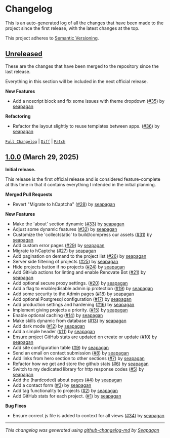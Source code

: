 # Changelog

This is an auto-generated log of all the changes that have been made to the
project since the first release, with the latest changes at the top.

This project adheres to [Semantic Versioning](https://semver.org/spec/v2.0.0.html).


## [Unreleased](https://github.com/seapagan/django-projects/tree/HEAD)

These are the changes that have been merged to the repository since the last
release.

Everything in this section will be included in the next official release.

**New Features**

- Add a noscript block and fix some issues with theme dropdown ([#35](https://github.com/seapagan/django-projects/pull/35)) by [seapagan](https://github.com/seapagan)

**Refactoring**

- Refactor the layout slightly to reuse templates between apps. ([#36](https://github.com/seapagan/django-projects/pull/36)) by [seapagan](https://github.com/seapagan)

[`Full Changelog`](https://github.com/seapagan/django-projects/compare/1.0.0...HEAD) | [`Diff`](https://github.com/seapagan/django-projects/compare/1.0.0...HEAD.diff) | [`Patch`](https://github.com/seapagan/django-projects/compare/1.0.0...HEAD.patch)

## [1.0.0](https://github.com/seapagan/django-projects/releases/tag/1.0.0) (March 29, 2025)

**Initial release.**

This release is the first official release and is considered feature-complete
at this time in that it contains everything I intended in the initial planning.

**Merged Pull Requests**

- Revert "Migrate to hCaptcha" ([#28](https://github.com/seapagan/django-projects/pull/28)) by [seapagan](https://github.com/seapagan)

**New Features**

- Make the 'about' section dynamic ([#33](https://github.com/seapagan/django-projects/pull/33)) by [seapagan](https://github.com/seapagan)
- Adjust some dynamic features ([#32](https://github.com/seapagan/django-projects/pull/32)) by [seapagan](https://github.com/seapagan)
- Customize the  'collectstatic' to build/compress our assets ([#31](https://github.com/seapagan/django-projects/pull/31)) by [seapagan](https://github.com/seapagan)
- Add custom error pages ([#29](https://github.com/seapagan/django-projects/pull/29)) by [seapagan](https://github.com/seapagan)
- Migrate to hCaptcha ([#27](https://github.com/seapagan/django-projects/pull/27)) by [seapagan](https://github.com/seapagan)
- Add pagination on demand to the project list ([#26](https://github.com/seapagan/django-projects/pull/26)) by [seapagan](https://github.com/seapagan)
- Server side filtering of projects ([#25](https://github.com/seapagan/django-projects/pull/25)) by [seapagan](https://github.com/seapagan)
- Hide projects button if no projects ([#24](https://github.com/seapagan/django-projects/pull/24)) by [seapagan](https://github.com/seapagan)
- Add GitHub actions for linting and enable Renovate Bot ([#21](https://github.com/seapagan/django-projects/pull/21)) by [seapagan](https://github.com/seapagan)
- Add optional secure proxy settings. ([#20](https://github.com/seapagan/django-projects/pull/20)) by [seapagan](https://github.com/seapagan)
- Add a flag to enable/disable admin ip protection ([#19](https://github.com/seapagan/django-projects/pull/19)) by [seapagan](https://github.com/seapagan)
- Add some security to the Admin pages ([#18](https://github.com/seapagan/django-projects/pull/18)) by [seapagan](https://github.com/seapagan)
- Add optional Postgresql configuration ([#17](https://github.com/seapagan/django-projects/pull/17)) by [seapagan](https://github.com/seapagan)
- Add production settings and hardening ([#16](https://github.com/seapagan/django-projects/pull/16)) by [seapagan](https://github.com/seapagan)
- Implement giving projects a priority. ([#15](https://github.com/seapagan/django-projects/pull/15)) by [seapagan](https://github.com/seapagan)
- Enable optional caching ([#14](https://github.com/seapagan/django-projects/pull/14)) by [seapagan](https://github.com/seapagan)
- Make skills dynamic from database ([#13](https://github.com/seapagan/django-projects/pull/13)) by [seapagan](https://github.com/seapagan)
- Add dark mode ([#12](https://github.com/seapagan/django-projects/pull/12)) by [seapagan](https://github.com/seapagan)
- Add a simple header ([#11](https://github.com/seapagan/django-projects/pull/11)) by [seapagan](https://github.com/seapagan)
- Ensure project GitHub stats are updated on create or update ([#10](https://github.com/seapagan/django-projects/pull/10)) by [seapagan](https://github.com/seapagan)
- Add site configuration table ([#9](https://github.com/seapagan/django-projects/pull/9)) by [seapagan](https://github.com/seapagan)
- Send an email on contact submission ([#8](https://github.com/seapagan/django-projects/pull/8)) by [seapagan](https://github.com/seapagan)
- Add links from hero section to other sections ([#7](https://github.com/seapagan/django-projects/pull/7)) by [seapagan](https://github.com/seapagan)
- Refactor how we get and store the github stats ([#6](https://github.com/seapagan/django-projects/pull/6)) by [seapagan](https://github.com/seapagan)
- Switch to my dedicated library for http response codes ([#5](https://github.com/seapagan/django-projects/pull/5)) by [seapagan](https://github.com/seapagan)
- Add the (hardcoded) about pages ([#4](https://github.com/seapagan/django-projects/pull/4)) by [seapagan](https://github.com/seapagan)
- Add a contact form ([#3](https://github.com/seapagan/django-projects/pull/3)) by [seapagan](https://github.com/seapagan)
- Add tag functionality to projects ([#2](https://github.com/seapagan/django-projects/pull/2)) by [seapagan](https://github.com/seapagan)
- Add GitHub stats for each project. ([#1](https://github.com/seapagan/django-projects/pull/1)) by [seapagan](https://github.com/seapagan)

**Bug Fixes**

- Ensure correct js file is added to context for all views ([#34](https://github.com/seapagan/django-projects/pull/34)) by [seapagan](https://github.com/seapagan)

---
*This changelog was generated using [github-changelog-md](http://changelog.seapagan.net/) by [Seapagan](https://github.com/seapagan)*
